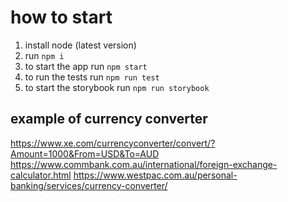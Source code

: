 # how to start

1. install node (latest version)
2. run `npm i`
3. to start the app run `npm start`
4. to run the tests run `npm run test`
5. to start the storybook run `npm run storybook`

## example of currency converter

https://www.xe.com/currencyconverter/convert/?Amount=1000&From=USD&To=AUD
https://www.commbank.com.au/international/foreign-exchange-calculator.html
https://www.westpac.com.au/personal-banking/services/currency-converter/

